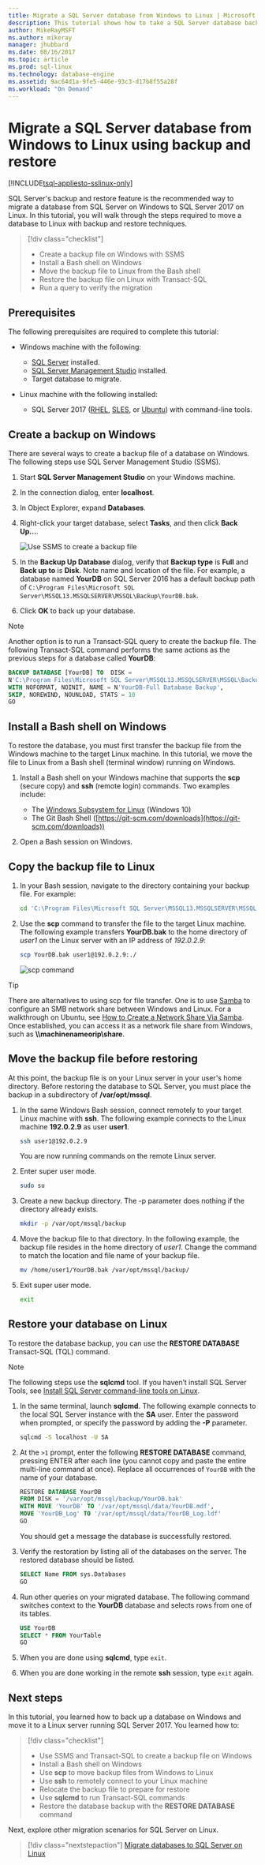 ```yaml
---
title: Migrate a SQL Server database from Windows to Linux | Microsoft Docs
description: This tutorial shows how to take a SQL Server database backup on Windows and restore it to a Linux machine running SQL Server 2017.
author: MikeRayMSFT 
ms.author: mikeray 
manager: jhubbard
ms.date: 08/16/2017
ms.topic: article
ms.prod: sql-linux
ms.technology: database-engine
ms.assetid: 9ac64d1a-9fe5-446e-93c3-d17b8f55a28f
ms.workload: "On Demand"
---
```

# Migrate a SQL Server database from Windows to Linux using backup and restore

[!INCLUDE[tsql-appliesto-sslinux-only](../includes/tsql-appliesto-sslinux-only.md)]

SQL Server's backup and restore feature is the recommended way to migrate a database from SQL Server on Windows to SQL Server 2017 on Linux. In this tutorial, you will walk through the steps required to move a database to Linux with backup and restore techniques.

> [!div class="checklist"]
> * Create a backup file on Windows with SSMS
> * Install a Bash shell on Windows
> * Move the backup file to Linux from the Bash shell
> * Restore the backup file on Linux with Transact-SQL
> * Run a query to verify the migration

## Prerequisites

The following prerequisites are required to complete this tutorial:

* Windows machine with the following:
  * [SQL Server](https://www.microsoft.com/sql-server/sql-server-2016-editions) installed.
  * [SQL Server Management Studio](https://docs.microsoft.com/sql/ssms/download-sql-server-management-studio-ssms) installed.
  * Target database to migrate.

* Linux machine with the following installed:
  * SQL Server 2017 ([RHEL](quickstart-install-connect-red-hat.md), [SLES](quickstart-install-connect-suse.md), or [Ubuntu](quickstart-install-connect-ubuntu.md)) with command-line tools.

## Create a backup on Windows

There are several ways to create a backup file of a database on Windows. The following steps use SQL Server Management Studio (SSMS).

1. Start **SQL Server Management Studio** on your Windows machine.

1. In the connection dialog, enter **localhost**.

1. In Object Explorer, expand **Databases**.

1. Right-click your target database, select **Tasks**, and then click **Back Up...**.

   ![Use SSMS to create a backup file](./media/sql-server-linux-migrate-restore-database/ssms-create-backup.png)

1. In the **Backup Up Database** dialog, verify that **Backup type** is **Full** and **Back up to** is **Disk**. Note name and location of the file. For example, a database named **YourDB** on SQL Server 2016 has a default backup path of `C:\Program Files\Microsoft SQL Server\MSSQL13.MSSQLSERVER\MSSQL\Backup\YourDB.bak`.

1. Click **OK** to back up your database.

> [!NOTE]
> Another option is to run a Transact-SQL query to create the backup file. The following Transact-SQL command performs the same actions as the previous steps for a database called **YourDB**:
>
> ```sql
> BACKUP DATABASE [YourDB] TO  DISK =
> N'C:\Program Files\Microsoft SQL Server\MSSQL13.MSSQLSERVER\MSSQL\Backup\YourDB.bak'
> WITH NOFORMAT, NOINIT, NAME = N'YourDB-Full Database Backup',
> SKIP, NOREWIND, NOUNLOAD, STATS = 10
> GO
> ```

## Install a Bash shell on Windows

To restore the database, you must first transfer the backup file from the Windows machine to the target Linux machine. In this tutorial, we move the file to Linux from a Bash shell (terminal window) running on Windows.

1. Install a Bash shell on your Windows machine that supports the **scp** (secure copy) and **ssh** (remote login) commands. Two examples include:

   * The [Windows Subsystem for Linux](https://msdn.microsoft.com/commandline/wsl/about) (Windows 10)
   * The Git Bash Shell ([https://git-scm.com/downloads](https://git-scm.com/downloads))

1. Open a Bash session on Windows.

## <a id="scp"></a> Copy the backup file to Linux

1. In your Bash session, navigate to the directory containing your backup file. For example:

   ```bash
   cd 'C:\Program Files\Microsoft SQL Server\MSSQL13.MSSQLSERVER\MSSQL\Backup\'
   ```

1. Use the **scp** command to transfer the file to the target Linux machine. The following example transfers **YourDB.bak** to the home directory of *user1* on the Linux server with an IP address of *192.0.2.9*:

   ```bash
   scp YourDB.bak user1@192.0.2.9:./
   ```
   ![scp command](./media/sql-server-linux-migrate-restore-database/scp-command.png)

> [!TIP]
> There are alternatives to using scp for file transfer. One is to use [Samba](https://help.ubuntu.com/community/Samba) to configure an SMB network share between Windows and Linux. For a walkthrough on Ubuntu, see [How to Create a Network Share Via Samba](https://help.ubuntu.com/community/How%20to%20Create%20a%20Network%20Share%20Via%20Samba%20Via%20CLI%20%28Command-line%20interface/Linux%20Terminal%29%20-%20Uncomplicated,%20Simple%20and%20Brief%20Way!). Once established, you can access it as a network file share from Windows, such as **\\\\machinenameorip\\share**.

## Move the backup file before restoring

At this point, the backup file is on your Linux server in your user's home directory. Before restoring the database to SQL Server, you must place the backup in a subdirectory of **/var/opt/mssql**.

1. In the same Windows Bash session, connect remotely to your target Linux machine with **ssh**. The following example connects to the Linux machine **192.0.2.9** as user **user1**.

   ```bash
   ssh user1@192.0.2.9
   ```

   You are now running commands on the remote Linux server.

1. Enter super user mode.

   ```bash
   sudo su
   ```

1. Create a new backup directory. The -p parameter does nothing if the directory already exists.

   ```bash
   mkdir -p /var/opt/mssql/backup
   ```

1. Move the backup file to that directory. In the following example, the backup file resides in the home directory of *user1*. Change the command to match the location and file name of your backup file.

   ```bash
   mv /home/user1/YourDB.bak /var/opt/mssql/backup/
   ```

1. Exit super user mode.

   ```bash
   exit
   ```

## Restore your database on Linux

To restore the database backup, you can use the **RESTORE DATABASE** Transact-SQL (TQL) command.

> [!NOTE]
> The following steps use the **sqlcmd** tool. If you haven’t install SQL Server Tools, see [Install SQL Server command-line tools on Linux](sql-server-linux-setup-tools.md).

1. In the same terminal, launch **sqlcmd**. The following example connects to the local SQL Server instance with the **SA** user. Enter the password when prompted, or specify the password by adding the **-P** parameter.

   ```bash
   sqlcmd -S localhost -U SA
   ```

1. At the `>1` prompt, enter the following **RESTORE DATABASE** command, pressing ENTER after each line (you cannot copy and paste the entire multi-line command at once). Replace all occurrences of `YourDB` with the name of your database.

   ```sql
   RESTORE DATABASE YourDB
   FROM DISK = '/var/opt/mssql/backup/YourDB.bak'
   WITH MOVE 'YourDB' TO '/var/opt/mssql/data/YourDB.mdf',
   MOVE 'YourDB_Log' TO '/var/opt/mssql/data/YourDB_Log.ldf'
   GO
   ```

   You should get a message the database is successfully restored.

1. Verify the restoration by listing all of the databases on the server. The restored database should be listed.

   ```sql
   SELECT Name FROM sys.Databases
   GO
   ```

1. Run other queries on your migrated database. The following command switches context to the **YourDB** database and selects rows from one of its tables.

   ```sql
   USE YourDB
   SELECT * FROM YourTable
   GO
   ```

1. When you are done using **sqlcmd**, type `exit`.

1. When you are done working in the remote **ssh** session, type `exit` again.

## Next steps

In this tutorial, you learned how to back up a database on Windows and move it to a Linux server running SQL Server 2017. You learned how to:
> [!div class="checklist"]
> * Use SSMS and Transact-SQL to create a backup file on Windows
> * Install a Bash shell on Windows
> * Use **scp** to move backup files from Windows to Linux
> * Use **ssh** to remotely connect to your Linux machine
> * Relocate the backup file to prepare for restore
> * Use **sqlcmd** to run Transact-SQL commands
> * Restore the database backup with the **RESTORE DATABASE** command 

Next, explore other migration scenarios for SQL Server on Linux. 

> [!div class="nextstepaction"]
>[Migrate databases to SQL Server on Linux](sql-server-linux-migrate-overview.md)
